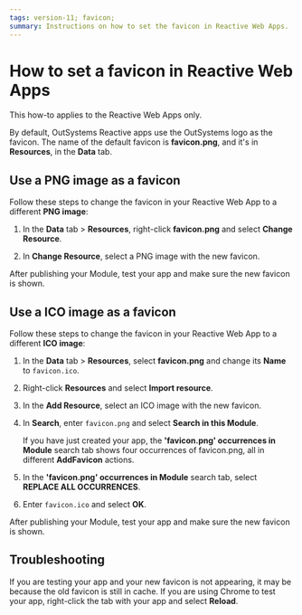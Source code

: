 ```yaml
---
tags: version-11; favicon;
summary: Instructions on how to set the favicon in Reactive Web Apps.
---
```


# How to set a favicon in Reactive Web Apps

<div class="info" markdown="1">

This how-to applies to the Reactive Web Apps only.

</div>

By default, OutSystems Reactive apps use the OutSystems logo as the favicon. The name of the default favicon is **favicon.png**, and it's in **Resources**, in the **Data** tab.

## Use a PNG image as a favicon

Follow these steps to change the favicon in your Reactive Web App to a different **PNG image**:

1. In the **Data** tab > **Resources**, right-click **favicon.png** and select **Change Resource**.

1. In **Change Resource**, select a PNG image with the new favicon.

After publishing your Module, test your app and make sure the new favicon is shown.

## Use a ICO image as a favicon

Follow these steps to change the favicon in your Reactive Web App to a different **ICO image**:

1. In the **Data** tab > **Resources**, select **favicon.png** and change its **Name** to `favicon.ico`.

1. Right-click **Resources** and select **Import resource**.

1. In the **Add Resource**, select an ICO image with the new favicon.

1. In **Search**, enter `favicon.png` and select **Search in this Module**.

    <div class="info" mardkwon="1"> 

    If you have just created your app, the **'favicon.png' occurrences in Module** search tab shows four occurrences of favicon.png, all in different **AddFavicon** actions.

    </div>

1. In the **'favicon.png' occurrences in Module** search tab, select **REPLACE ALL OCCURRENCES**.

1. Enter `favicon.ico` and select **OK**.

After publishing your Module, test your app and make sure the new favicon is shown.

## Troubleshooting

If you are testing your app and your new favicon is not appearing, it may be because the old favicon is still in cache. If you are using Chrome to test your app, right-click the tab with your app and select **Reload**. 
